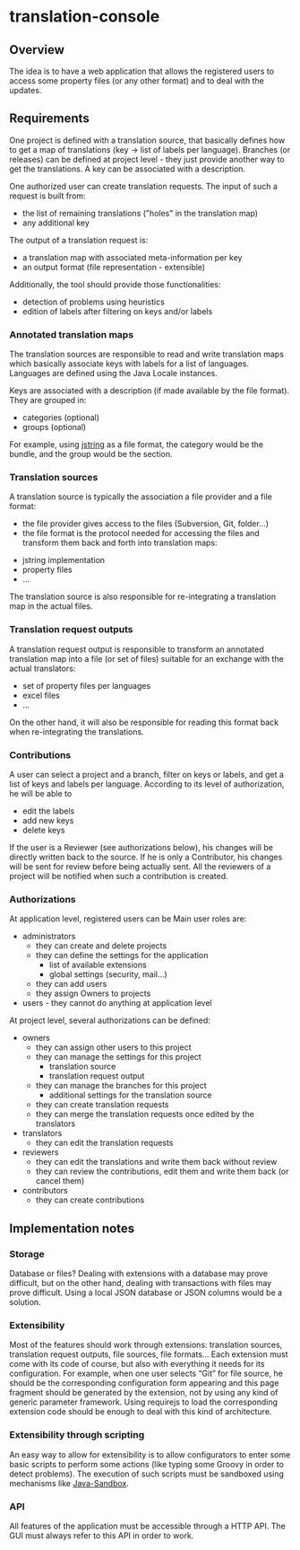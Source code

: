 translation-console
===================

## Overview

The idea is to have a web application that allows the registered users to access some property files (or any other format) and to deal with the updates.

## Requirements

One project is defined with a translation source, that basically defines how to get a map of translations (key → list of labels per language).
Branches (or releases) can be defined at project level - they just provide another way to get the translations. A key can be associated with a description.

One authorized user can create translation requests. The input of such a request is built from:

 * the list of remaining translations ("holes" in the translation map)
 * any additional key

The output of a translation request is:

 * a translation map with associated meta-information per key
 * an output format (file representation - extensible)

Additionally, the tool should provide those functionalities:

 * detection of problems using heuristics
 * edition of labels after filtering on keys and/or labels

### Annotated translation maps

The translation sources are responsible to read and write translation maps which basically associate keys with labels for a list of languages.
Languages are defined using the Java Locale instances.

Keys are associated with a description (if made available by the file format). They are grouped in:
 * categories (optional)
 * groups (optional)

For example, using [jstring](https://github.com/dcoraboeuf/jstring) as a file format, the category would be the bundle,
and the group would be the section.

### Translation sources

A translation source is typically the association a file provider and a file format:

 * the file provider gives access to the files (Subversion, Git, folder...)
 * the file format is the protocol needed for accessing the files and transform them back and forth into translation maps:
  - jstring implementation
  - property files
  - …

The translation source is also responsible for re-integrating a translation map in the actual files.

### Translation request outputs

A translation request output is responsible to transform an annotated translation map into a file (or set of files) suitable for an exchange with the actual translators:

 * set of property files per languages
 * excel files
 * …

On the other hand, it will also be responsible for reading this format back when re-integrating the translations.

### Contributions

A user can select a project and a branch, filter on keys or labels, and get a list of keys and labels per language. According to its level of authorization, he will be able to

 * edit the labels
 * add new keys
 * delete keys

If the user is a Reviewer (see authorizations below), his changes will be directly written back to the source. If he is only a Contributor, his changes will be sent for review before being actually sent. All the reviewers of a project will be notified when such a contribution is created.

### Authorizations

At application level, registered users can be Main user roles are:

 * administrators
     * they can create and delete projects
     * they can define the settings for the application
         * list of available extensions
         * global settings (security, mail…)
     * they can add users
     * they assign Owners to projects
 * users - they cannot do anything at application level


At project level, several authorizations can be defined:

 * owners
      * they can assign other users to this project
      * they can manage the settings for this project
          * translation source
          * translation request output
      * they can manage the branches for this project
          * additional settings for the translation source
      * they can create translation requests
      * they can merge the translation requests once edited by the translators
 * translators
      * they can edit the translation requests
 * reviewers
      * they can edit the translations and write them back without review
      * they can review the contributions, edit them and write them back (or cancel them)
 * contributors
      * they can create contributions

## Implementation notes

### Storage

Database or files? Dealing with extensions with a database may prove difficult, but on the other hand, dealing with transactions with
files may prove difficult. Using a local JSON database or JSON columns would be a solution.

### Extensibility

Most of the features should work through extensions: translation sources, translation request outputs, file sources, file formats…
Each extension must come with its code of course, but also with everything it needs for its configuration. For example, when one user
selects “Git” for file source, he should be the corresponding configuration form appearing and this page fragment should be generated
by the extension, not by using any kind of generic parameter framework. Using requirejs to load the corresponding extension code
should be enough to deal with this kind of architecture.

### Extensibility through scripting

An easy way to allow for extensibility is to allow configurators to enter some basic scripts to perform some actions (like typing some
Groovy in order to detect problems).
The execution of such scripts must be sandboxed using mechanisms like [Java-Sandbox](http://blog.datenwerke.net/2013/06/sandboxing-groovy-with-java-sandbox.html).

### API

All features of the application must be accessible through a HTTP API. The GUI must always refer to this API in order to work.